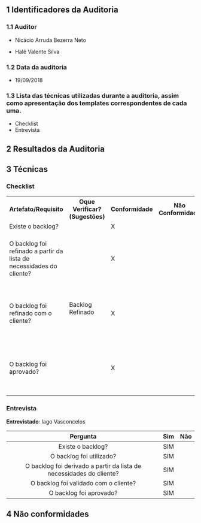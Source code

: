 ## 1 Identificadores da Auditoria

### 1.1 Auditor

- Nicácio Arruda Bezerra Neto

- Halê Valente Silva

### 1.2 Data da auditoria

- 19/09/2018

### 1.3 Lista das técnicas utilizadas durante a auditoria, assim como apresentação dos templates correspondentes de cada uma.

* Checklist
* Entrevista

## 2 Resultados da Auditoria

## 3 Técnicas

### Checklist

<table>
  <tr>
    <th>Artefato/Requisito</th>
    <th>Oque Verificar? (Sugestões)</th>
    <th>Conformidade</th>
    <th>Não Conformidade</th>
    <th>Observação</th>
    <th>Evidências</th>
  </tr>
  <tr>
    <td>Existe o backlog?</td>
    <td rowspan="4">Backlog Refinado</td>
    <td>X</td>
    <td></td>
    <td></td>
    <td>Backlog do Produto</td>
  </tr>
  <tr>
    <td>O backlog foi refinado a partir da lista de necessidades do cliente?</td>
    <td>X</td>
    <td></td>
    <td></td>
    <td>Podem ser visualizados no repositório da disciplina, https://github.com/MPS-FGA/Avaleasy-app#boards?repos=146913707</td>
  </tr>
  <tr>
    <td>O backlog foi refinado com o cliente?</td>
    <td>X</td>
    <td></td>
    <td></td>
    <td>Podem ser visualizados no repositório da disciplina, https://github.com/MPS-FGA/Avaleasy-app#boards?repos=146913707</td>
  </tr>
  <tr>
    <td>O backlog foi aprovado?</td>
    <td>X</td>
    <td></td>
    <td></td>
    <td>Podem ser visualizados no repositório da disciplina, https://github.com/MPS-FGA/Avaleasy-app#boards?repos=146913707</td>
  </tr>
</table>

### Entrevista

**Entrevistado**: Iago Vasconcelos

|Pergunta| Sim |Não |
|:---:|:---:|:---:|
|Existe o backlog?|SIM| |
|O backlog foi utilizado?|SIM| |
|O backlog foi derivado a partir da lista de necessidades do cliente?|SIM| |
| O backlog foi validado com o cliente?|SIM| |
|O backlog foi aprovado?|SIM| |



## 4 Não conformidades
